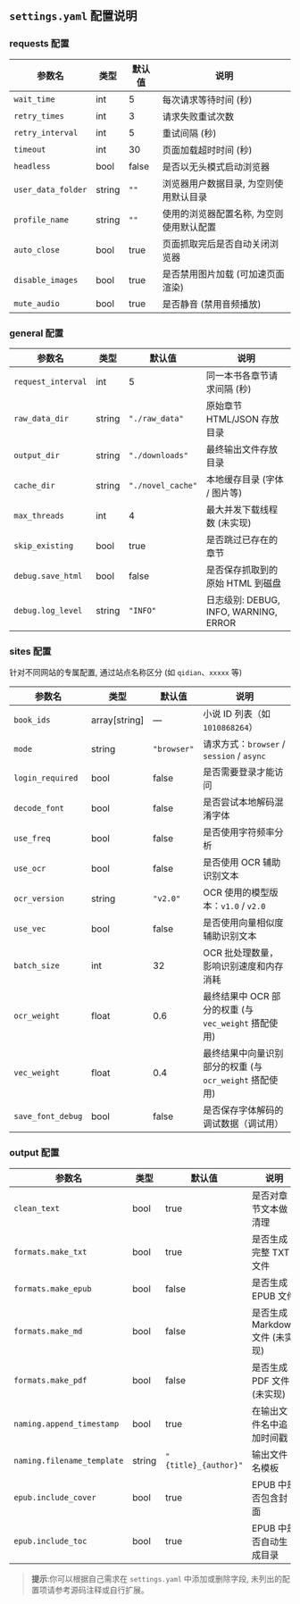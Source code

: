 ## `settings.yaml` 配置说明

### requests 配置

| 参数名            | 类型    | 默认值          | 说明                                   |
|------------------|--------|---------------|--------------------------------------|
| `wait_time`        | int    | 5             | 每次请求等待时间 (秒)                     |
| `retry_times`      | int    | 3             | 请求失败重试次数                          |
| `retry_interval`   | int    | 5             | 重试间隔 (秒)                           |
| `timeout`          | int    | 30            | 页面加载超时时间 (秒)                     |
| `headless`         | bool   | false         | 是否以无头模式启动浏览器                   |
| `user_data_folder` | string | `""`          | 浏览器用户数据目录, 为空则使用默认目录      |
| `profile_name`     | string | `""`          | 使用的浏览器配置名称, 为空则使用默认配置        |
| `auto_close`       | bool   | true          | 页面抓取完后是否自动关闭浏览器               |
| `disable_images`   | bool   | true          | 是否禁用图片加载 (可加速页面渲染)           |
| `mute_audio`       | bool   | true          | 是否静音 (禁用音频播放)                 |


### general 配置

| 参数名               | 类型    | 默认值              | 说明                                   |
|---------------------|--------|-------------------|--------------------------------------|
| `request_interval`   | int    | 5                 | 同一本书各章节请求间隔 (秒)               |
| `raw_data_dir`       | string | `"./raw_data"`    | 原始章节 HTML/JSON 存放目录             |
| `output_dir`         | string | `"./downloads"`   | 最终输出文件存放目录                   |
| `cache_dir`          | string | `"./novel_cache"` | 本地缓存目录 (字体 / 图片等)       |
| `max_threads`        | int    | 4                 | 最大并发下载线程数 (未实现)               |
| `skip_existing`      | bool   | true              | 是否跳过已存在的章节                     |
| `debug.save_html`    | bool   | false             | 是否保存抓取到的原始 HTML 到磁盘         |
| `debug.log_level`    | string | `"INFO"`          | 日志级别: DEBUG, INFO, WARNING, ERROR |


### sites 配置

针对不同网站的专属配置, 通过站点名称区分 (如 `qidian`、`xxxxx` 等)

| 参数名           | 类型             | 默认值        | 说明                                                           |
|------------------|------------------|---------------|----------------------------------------------------------------|
| `book_ids`        | array[string]     | —             | 小说 ID 列表（如 `1010868264`）                                 |
| `mode`            | string            | `"browser"`   | 请求方式：`browser` / `session` / `async`                       |
| `login_required`  | bool              | false         | 是否需要登录才能访问                                           |
| `decode_font`     | bool              | false         | 是否尝试本地解码混淆字体                                        |
| `use_freq`        | bool              | false         | 是否使用字符频率分析                                           |
| `use_ocr`         | bool              | false         | 是否使用 OCR 辅助识别文本                                      |
| `ocr_version`     | string            | `"v2.0"`      | OCR 使用的模型版本：`v1.0` / `v2.0`                             |
| `use_vec`         | bool              | false         | 是否使用向量相似度辅助识别文本                                  |
| `batch_size`      | int               | 32            | OCR 批处理数量，影响识别速度和内存消耗                         |
| `ocr_weight`      | float             | 0.6           | 最终结果中 OCR 部分的权重 (与 `vec_weight` 搭配使用)           |
| `vec_weight`      | float             | 0.4           | 最终结果中向量识别部分的权重 (与 `ocr_weight` 搭配使用)        |
| `save_font_debug` | bool              | false         | 是否保存字体解码的调试数据（调试用）                           |


### output 配置

| 参数名                         | 类型     | 默认值                          | 说明                                       |
|-------------------------------|---------|-------------------------------|-------------------------------------------|
| `clean_text`                  | bool    | true                          | 是否对章节文本做清理                         |
| `formats.make_txt`            | bool    | true                          | 是否生成完整 TXT 文件                       |
| `formats.make_epub`           | bool    | false                         | 是否生成 EPUB 文件                         |
| `formats.make_md`             | bool    | false                         | 是否生成 Markdown 文件 (未实现)             |
| `formats.make_pdf`            | bool    | false                         | 是否生成 PDF 文件 (未实现)                  |
| `naming.append_timestamp`     | bool    | true                          | 在输出文件名中追加时间戳                     |
| `naming.filename_template`    | string  | `"{title}_{author}"`          | 输出文件名模板                              |
| `epub.include_cover`          | bool    | true                          | EPUB 中是否包含封面                         |
| `epub.include_toc`            | bool    | true                          | EPUB 中是否自动生成目录                     |

> **提示**:你可以根据自己需求在 `settings.yaml` 中添加或删除字段, 未列出的配置项请参考源码注释或自行扩展。
